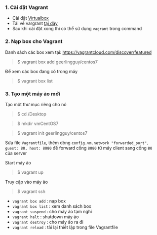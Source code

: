### 1. Cài đặt Vagrant

- Cài đặt <a href="https://www.virtualbox.org/wiki/Downloads"> Virtualbox</a>
- Tải về vargrant <a href="https://www.vagrantup.com/downloads.html">tại đây </a>
- Sau khi cài đặt xong thì có thể sử dụng ```vagrant``` trong command


### 2. Nạp box cho Vagrant

Danh sách các box xem tại: https://vagrantcloud.com/discover/featured

>$ vagrant box add geerlingguy/centos7

Để xem các box đang có trong máy
>$ vagrant box list 


### 3. Tạo một máy ảo mới

Tạo một thư mục riêng cho nó
>$ cd /Desktop

>$ mkdir vmCentOS7

>$ vagrant init geerlingguy/centos7

Sửa file ```Vagrantfile```, thêm dòng ```config.vm.network "forwarded_port", guest: 80, host: 8080```
để forward cổng ```8080``` từ máy client sang cổng ```80``` của server

Start máy ảo 
>$ vagrant up 

Truy cập vào máy ảo 
>$ vagrant ssh 


- ```vagrant box add``` : nạp box 
- ```vagrant box list``` : xem danh sách box 
- ```vagrant suspend``` : cho máy ảo tạm nghỉ 
- ```vagrant halt``` : shutdown máy ảo 
- ```vagrant destroy``` : cho máy ảo ra đi 
- ```vagrant reload``` : tải lại thiết lập trong file Vagrantfile 




